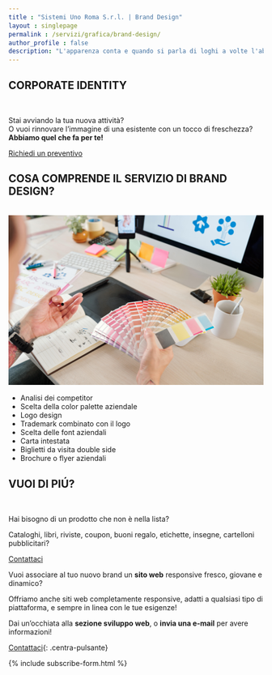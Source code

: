 ```yaml
---
title : "Sistemi Uno Roma S.r.l. | Brand Design"
layout : singlepage
permalink : /servizi/grafica/brand-design/
author_profile : false
description: "L'apparenza conta e quando si parla di loghi a volte l'abito fa il monaco. Dai al tuo brand una identitá difficile da dimenticare e inizia a guadagnare."
---
```

## CORPORATE IDENTITY
&nbsp;

Stai avviando la tua nuova attività?  
O vuoi rinnovare l&#8217;immagine di una esistente con un tocco di freschezza?  
**Abbiamo quel che fa per te!**

<a href="mailto:marketing@s1r.it" class="btn btn--primary">Richiedi un preventivo</a>


## COSA COMPRENDE IL SERVIZIO DI BRAND DESIGN?
&nbsp;
![Brand Design Sistemi](/assets/images/photos/brand-design.jpg) 

  * Analisi dei competitor 
  * Scelta della color palette aziendale 
  * Logo design 
  * Trademark combinato con il logo 
  * Scelta delle font aziendali 
  * Carta intestata 
  * Biglietti da visita double side 
  * Brochure o flyer aziendali 
  

## VUOI DI PIÚ?
&nbsp;

Hai bisogno di un prodotto che non è nella lista?

Cataloghi, libri, riviste, coupon, buoni regalo, etichette, insegne, cartelloni pubblicitari?


<a href="mailto:chichimariacristina@hotmail.it" class="button btn btn--primary">Contattaci</a>


Vuoi associare al tuo nuovo brand un **sito web** responsive fresco, giovane e dinamico?

Offriamo anche siti web completamente responsive, adatti a qualsiasi tipo di piattaforma, e sempre in linea con le tue esigenze!

Dai un&#8217;occhiata alla **sezione sviluppo web**, o **invia una e-mail** per avere informazioni!


<a href="mailto:marketing@s1r.it" class="button btn btn--primary">Contattaci</a>{: .centra-pulsante}

{% include subscribe-form.html %}


